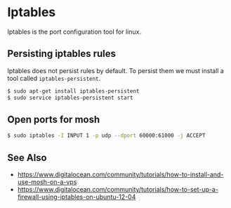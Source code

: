 # Iptables
Iptables is the port configuration tool for linux.

## Persisting iptables rules
Iptables does not persist rules by default. To persist them we must install a
tool called `iptables-persistent`.

```sh
$ sudo apt-get install iptables-persistent
$ sudo service iptables-persistent start
```

## Open ports for mosh
```sh
$ sudo iptables -I INPUT 1 -p udp --dport 60000:61000 -j ACCEPT
```

## See Also
- https://www.digitalocean.com/community/tutorials/how-to-install-and-use-mosh-on-a-vps
- https://www.digitalocean.com/community/tutorials/how-to-set-up-a-firewall-using-iptables-on-ubuntu-12-04
